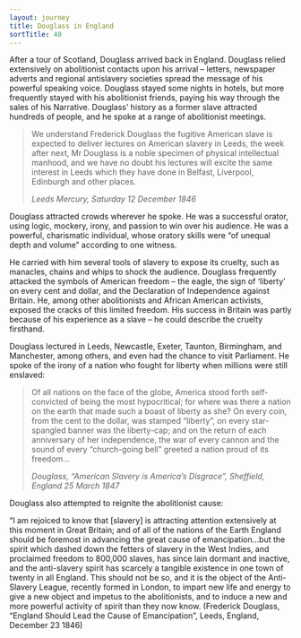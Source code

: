 ```yaml
---
layout: journey
title: Douglass in England
sortTitle: 40
---
```


After a tour of Scotland, Douglass arrived back in England. Douglass relied extensively on abolitionist contacts upon his arrival – letters, newspaper adverts and regional antislavery societies spread the message of his powerful speaking voice. Douglass stayed some nights in hotels, but more frequently stayed with his abolitionist friends, paying his way through the sales of his Narrative. Douglass’ history as a former slave attracted hundreds of people, and he spoke at a range of abolitionist meetings. 

>We understand Frederick Douglass the fugitive American slave is expected to deliver lectures on American slavery in Leeds, the week after next, Mr Douglass is a noble specimen of physical intellectual manhood, and we have no doubt his lectures will excite the same interest in Leeds which they have done in Belfast, Liverpool, Edinburgh and other places. 
> <footer><cite>Leeds Mercury, Saturday 12 December 1846</cite></footer>

Douglass attracted crowds wherever he spoke. He was a successful orator, using logic, mockery, irony, and passion to win over his audience. He was a powerful, charismatic individual, whose oratory skills were “of unequal depth and volume” according to one witness. 

He carried with him several tools of slavery to expose its cruelty, such as manacles, chains and whips to shock the audience. Douglass frequently attacked the symbols of American freedom – the eagle, the sign of ‘liberty’ on every cent and dollar, and the Declaration of Independence against Britain. He, among other abolitionists and African American activists, exposed the cracks of this limited freedom. His success in Britain was partly because of his experience as a slave – he could describe the cruelty firsthand.

Douglass lectured in Leeds, Newcastle, Exeter, Taunton, Birmingham, and Manchester, among others, and even had the chance to visit Parliament. He spoke of the irony of a nation who fought for liberty when millions were still enslaved:

>Of all nations on the face of the globe, America stood forth self-convicted of being the most hypocritical; for where was there a nation on the earth that made such a boast of liberty as she? On every coin, from the cent to the dollar, was stamped “liberty”, on every star-spangled banner was the liberty-cap; and on the return of each anniversary of her independence, the war of every cannon and the sound of every “church-going bell” greeted a nation proud of its freedom…
> <footer><cite>Douglass, “American Slavery is America’s Disgrace”, Sheffield, England 25 March 1847</cite></footer>

Douglass also attempted to reignite the abolitionist cause:

“I am rejoiced to know that [slavery] is attracting attention extensively at this moment in Great Britain; and of all of the nations of the Earth England should be foremost in advancing the great cause of emancipation…but the spirit which dashed down the fetters of slavery in the West Indies, and proclaimed freedom to 800,000 slaves, has since lain dormant and inactive, and the anti-slavery spirit has scarcely a tangible existence in one town of twenty in all England. This should not be so, and it is the object of the Anti-Slavery League, recently formed in London, to impart new life and energy to give a new object and impetus to the abolitionists, and to induce a new and more powerful activity of spirit than they now know.  (Frederick Douglass, “England Should Lead the Cause of Emancipation”, Leeds, England, December 23 1846)


